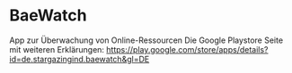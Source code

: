 # BaeWatch

App zur Überwachung von Online-Ressourcen
Die Google Playstore Seite mit weiteren Erklärungen:
https://play.google.com/store/apps/details?id=de.stargazingind.baewatch&gl=DE
